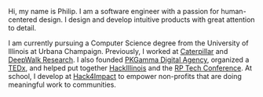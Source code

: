 Hi, my name is Philip. I am a software engineer with a passion for human-centered design. I design and develop intuitive products with great attention to detail.

I am currently pursuing a Computer Science degree from the University of Illinois at Urbana Champaign. Previously, I worked at [Caterpillar](https://www.builtinchicago.org/company/cat-digital) and [DeepWalk Research](https://www.deepwalkresearch.com/). I also founded [PKGamma Digital Agency](http://pkgamma.com), organized a [TEDx](https://www.ted.com/), and helped put together [HackIllinois](https://hackillinois.org) and the [RP Tech Conference](https://reflectionsprojections.org). At school, I develop at [Hack4Impact](https://uiuc.hack4impact.org/) to empower non-profits that are doing meaningful work to communities.
